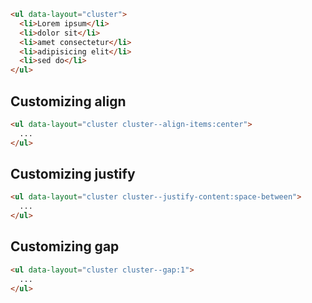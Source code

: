```html
<ul data-layout="cluster">
  <li>Lorem ipsum</li>
  <li>dolor sit</li>
  <li>amet consectetur</li>
  <li>adipisicing elit</li>
  <li>sed do</li>
</ul>
```

## Customizing align
```html
<ul data-layout="cluster cluster--align-items:center">
  ...
</ul>
```

## Customizing justify
```html
<ul data-layout="cluster cluster--justify-content:space-between">
  ...
</ul>
```

## Customizing gap
```html
<ul data-layout="cluster cluster--gap:1">
  ...
</ul>
```
